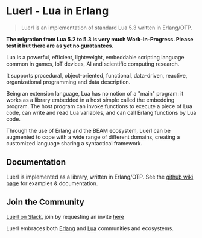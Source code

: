 Luerl - Lua in Erlang
==========================================

> Luerl is an implementation of standard Lua 5.3 written in Erlang/OTP.

**The migration from Lua 5.2 to 5.3 is very much Work-In-Progress. Please test it but there are as yet no guratantees.**

Lua is a powerful, efficient, lightweight, embeddable scripting language common in games, IoT devices, AI and scientific computing research.

It supports procedural, object-oriented, functional, data-driven, reactive, organizational programming and data description.

Being an extension language, Lua has no notion of a "main" program: it works as a library embedded in a host simple called the embedding program. The host program can invoke functions to execute a piece of Lua code, can write and read Lua variables, and can call Erlang functions by Lua code.

Through the use of Erlang and the BEAM ecosystem, Luerl can be augmented to cope with a wide range of different domains, creating a customized language sharing a syntactical framework.

Documentation
-------------
Luerl is implemented as a library, written in Erlang/OTP. See the [github wiki page](https://github.com/rvirding/luerl/wiki) for examples & documentation.

Join the Community
------------------

[Luerl on Slack](https://luerl.slack.com), join by requesting an invite [here](http://luerl-slack.herokuapp.com/)

Luerl embraces both [Erlang](https://erlang.org) and [Lua](https://lua.org) communities and ecosystems.
